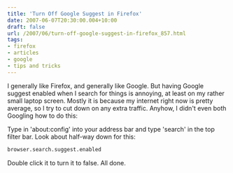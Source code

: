 ```yaml
---
title: 'Turn Off Google Suggest in Firefox'
date: 2007-06-07T20:30:00.004+10:00
draft: false
url: /2007/06/turn-off-google-suggest-in-firefox_857.html
tags: 
- firefox
- articles
- google
- tips and tricks
---
```


I generally like Firefox, and generally like Google. But having Google suggest enabled when I search for things is annoying, at least on my rather small laptop screen. Mostly it is because my internet right now is pretty average, so I try to cut down on any extra traffic. Anyhow, I didn't even both Googling how to do this:

Type in 'about:config' into your address bar and type 'search' in the top filter bar. Look about half-way down for this:

```bash
browser.search.suggest.enabled

```  
  

Double click it to turn it to false. All done.